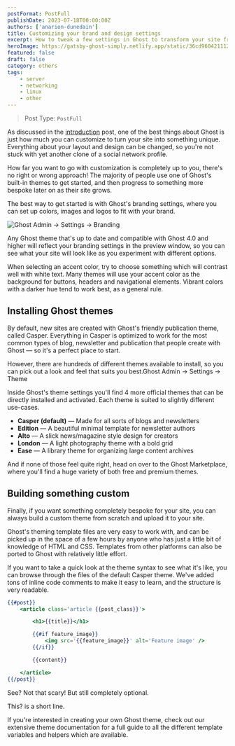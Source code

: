 ```yaml
---
postFormat: PostFull
publishDate: 2023-07-18T00:00:00Z
authors: ['anarion-dunedain']
title: Customizing your brand and design settings
excerpt: How to tweak a few settings in Ghost to transform your site from a generic template to a custom brand with style and personality.
heroImage: https://gatsby-ghost-simply.netlify.app/static/36cd960421112c33da7cbbcf037b906d/17f1f/publishing-options.webp
featured: false
draft: false
category: others
tags:
    - server
    - networking
    - linux
    - other
---
```


> Post Type: `PostFull`

As discussed in the [introduction](/) post, one of the best things about Ghost is just how much you can customize to turn your site into something unique. Everything about your layout and design can be changed, so you're not stuck with yet another clone of a social network profile.

How far you want to go with customization is completely up to you, there's no right or wrong approach! The majority of people use one of Ghost's built-in themes to get started, and then progress to something more bespoke later on as their site grows.

The best way to get started is with Ghost's branding settings, where you can set up colors, images and logos to fit with your brand.

![Ghost Admin → Settings → Branding](https://static.ghost.org/v4.0.0/images/themesettings.png)

Any Ghost theme that's up to date and compatible with Ghost 4.0 and higher will reflect your branding settings in the preview window, so you can see what your site will look like as you experiment with different options.

When selecting an accent color, try to choose something which will contrast well with white text. Many themes will use your accent color as the background for buttons, headers and navigational elements. Vibrant colors with a darker hue tend to work best, as a general rule.

## Installing Ghost themes

By default, new sites are created with Ghost's friendly publication theme, called Casper. Everything in Casper is optimized to work for the most common types of blog, newsletter and publication that people create with Ghost — so it's a perfect place to start.

However, there are hundreds of different themes available to install, so you can pick out a look and feel that suits you best.Ghost Admin → Settings → Theme

Inside Ghost's theme settings you'll find 4 more official themes that can be directly installed and activated. Each theme is suited to slightly different use-cases.

- **Casper (default)** — Made for all sorts of blogs and newsletters
- **Edition** — A beautiful minimal template for newsletter authors
- **Alto** — A slick news/magazine style design for creators
- **London** — A light photography theme with a bold grid
- **Ease** — A library theme for organizing large content archives

And if none of those feel quite right, head on over to the Ghost Marketplace, where you'll find a huge variety of both free and premium themes.

## Building something custom

Finally, if you want something completely bespoke for your site, you can always build a custom theme from scratch and upload it to your site.

Ghost's theming template files are very easy to work with, and can be picked up in the space of a few hours by anyone who has just a little bit of knowledge of HTML and CSS. Templates from other platforms can also be ported to Ghost with relatively little effort.

If you want to take a quick look at the theme syntax to see what it's like, you can browse through the files of the default Casper theme. We've added tons of inline code comments to make it easy to learn, and the structure is very readable.

```handlebars
{{#post}}
    <article class='article {{post_class}}'>

        <h1>{{title}}</h1>

        {{#if feature_image}}
            <img src='{{feature_image}}' alt='Feature image' />
        {{/if}}

        {{content}}

    </article>
{{/post}}
```

See? Not that scary! But still completely optional.

This? is a short line.

If you're interested in creating your own Ghost theme, check out our extensive theme documentation for a full guide to all the different template variables and helpers which are available.
